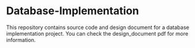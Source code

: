 # Database-Implementation
This repository contains source code and design document for a database implementation project. You can check the design_document pdf for more information.
